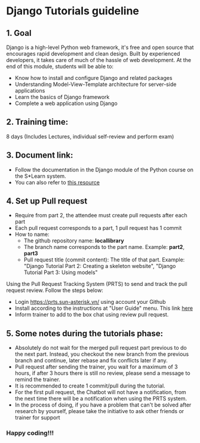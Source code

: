 # Django Tutorials guideline

## 1. Goal
Django is a high-level Python web framework, it's free and open source that encourages rapid development and clean design. Built by experienced developers, it takes care of much of the hassle of web development.
At the end of this module, students will be able to:
  - Know how to install and configure Django and related packages
  - Understanding Model-View-Template architecture for server-side applications
  - Learn the basics of Django framework
  - Complete a web application using Django

## 2. Training time:
8 days (Includes Lectures, individual self-review and perform exam)

## 3. Document link:
- Follow the documentation in the Django module of the Python course on the S*Learn system.
- You can also refer to [this resource](https://developer.mozilla.org/en-US/docs/Learn/Server-side/Django)

## 4. Set up Pull request
- Require from part 2, the attendee must create pull requests after each part
- Each pull request corresponds to a part, 1 pull request has 1 commit
- How to name:
  + The github repository name: **locallibrary**
  + The branch name corresponds to the part name. Example: **part2**, **part3**
  + Pull request title (commit content): The title of that part.
    Example: "Django Tutorial Part 2: Creating a skeleton website", "Django Tutorial Part 3: Using models"

Using the Pull Request Tracking System (PRTS) to send and track the pull request review. Follow the steps below:
- Login https://prts.sun-asterisk.vn/ using account your Github
- Install according to the instructions at "User Guide" menu. This link [here](https://github.com/framgia/Training-Guideline/blob/master/WorkingProcess/prts/prts_en.pdf)
- Inform trainer to add to the box chat using review pull request.

## 5. Some notes during the tutorials phase:
- Absolutely do not wait for the merged pull request part previous to do the next part. Instead, you checkout the new branch from the previous branch and continue, later rebase and fix conflicts later if any.
- Pull request after sending the trainer, you wait for a maximum of 3 hours, if after 3 hours there is still no review, please send a message to remind the trainer.
- It is recommended to create 1 commit/pull during the tutorial.
- For the first pull request, the Chatbot will not have a notification, from the next time there will be a notification when using the PRTS system.
- In the process of doing, if you have a problem that can't be solved after research by yourself, please take the initiative to ask other friends or trainer for support

### Happy coding!!!
